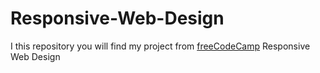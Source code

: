 # Responsive-Web-Design

I this repository you will find my project from [freeCodeCamp](https://www.freecodecamp.org/learn/2022/responsive-web-design/) Responsive Web Design
